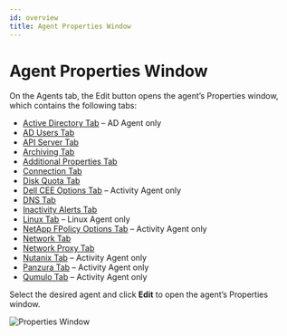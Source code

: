 ```yaml
---
id: overview
title: Agent Properties Window
---
```


# Agent Properties Window

On the Agents tab, the Edit button opens the agent’s Properties window, which contains the following tabs:

- [Active Directory Tab](ActiveDirectory.md "Active Directory Tab") – AD Agent only
- [AD Users Tab](ADUsers.md "AD Users Tab")
- [API Server Tab](APIServer.md "API Server Tab")
- [Archiving Tab](Archiving.md "Archiving Tab")
- [Additional Properties Tab](AdditionalProperties.md "Additional Properties Tab")
- [Connection Tab](Connection.md "Connection Tab")
- [Disk Quota Tab](DiskQuota.md "Disk Quota Tab")
- [Dell CEE Options Tab](DellCEEOptions.md "Dell CEE Options Tab") – Activity Agent only
- [DNS Tab](DNS.md "DNS Tab")
- [Inactivity Alerts Tab](InactivityAlerts.md "Inactivity Alerts Tab")
- [Linux Tab](Linux.md "Linux Tab") – Linux Agent only
- [NetApp FPolicy Options Tab](NetAppFPolicyOptions.md "NetApp FPolicy Options Tab") – Activity Agent only
- [Network Tab](Network.md "Network Tab")
- [Network Proxy Tab](NetworkProxy.md "Network Proxy")
- [Nutanix Tab](Nutanix.md "Nutanix Agent Properties") – Activity Agent only
- [Panzura Tab](Panzura.md "Panzura Tab") – Activity Agent only
- [Qumulo Tab](Qumulo.md "Qumulo Agent Properties") – Activity Agent only

Select the desired agent and click **Edit** to open the agent’s Properties window.

![Properties Window](/img/activitymonitor/admin/MainImage.png "Properties Window")
